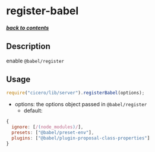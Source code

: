 # register-babel

##### [back to contents](../../README.md#top)

## Description

enable `@babel/register`

## Usage

```js
require("cicero/lib/server").registerBabel(options);
```

- options: the options object passed in `@babel/register`
  - default:

```js
{
  ignore: [/(node_modules)/],
  presets: ["@babel/preset-env"],
  plugins: ["@babel/plugin-proposal-class-properties"]
}
```

